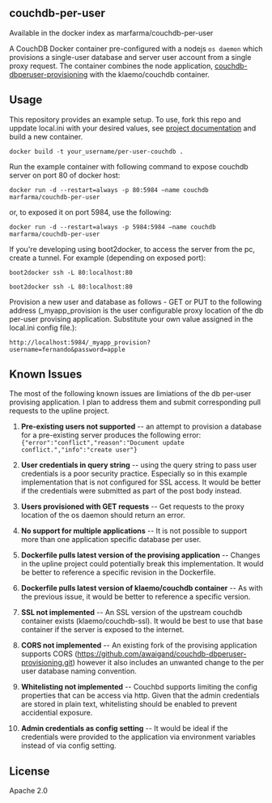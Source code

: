 ## couchdb-per-user

Available in the docker index as marfarma/couchdb-per-user

A CouchDB Docker container pre-configured with a nodejs `os daemon` which provisions a single-user database and server user account from a single proxy request.  The container combines the node application, [couchdb-dbperuser-provisioning](https://github.com/pegli/couchdb-dbperuser-provisioning) with the klaemo/couchdb container.

## Usage

This repository provides an example setup.  To use, fork this repo and uppdate local.ini with your desired values, see [project documentation](https://github.com/pegli/couchdb-dbperuser-provisioning) and build a new container.

    docker build -t your_username/per-user-couchdb .

Run the example container with following command to expose couchdb server on port 80 of docker host:

    docker run -d --restart=always -p 80:5984 –name couchdb marfarma/couchdb-per-user
  
or, to exposed it on port 5984, use the following:
   
    docker run -d --restart=always -p 5984:5984 –name couchdb marfarma/couchdb-per-user
  
If you're developing using boot2docker, to access the server from the pc, create a tunnel.  For example (depending on exposed port):

    boot2docker ssh -L 80:localhost:80
 
    boot2docker ssh -L 80:localhost:80

Provision a new user and database as follows - GET or PUT to the following address (_myapp_provision is the user configurable proxy location of the db per-user provising application.  Substitute your own value assigned in the local.ini config file.):

    http://localhost:5984/_myapp_provision?username=fernando&password=apple


## Known Issues

The most of the following known issues are limiations of the db per-user provising application.  I plan to address them and submit corresponding pull requests to the upline project.

1. **Pre-existing users not supported** -- an attempt to provision a database for a pre-existing server produces the following error: `{"error":"conflict","reason":"Document update conflict.","info":"create user"}`

1. **User credentials in query string** -- using the query string to pass user credentials is a poor security practice.  Especially so in this example implementation that is not configured for SSL access.  It would be better if the credentials were submitted as part of the post body instead.

1. **Users provisioned with GET requests** -- Get requests to the proxy location of the os daemon should return an error.

1. **No support for multiple applications** -- It is not possible to support more than one application specific database per user.

1. **Dockerfile pulls latest version of the provising application** -- Changes in the upline project could potentially break this implementation.  It would be better to reference a specific revision in the Dockerfile.

1. **Dockerfile pulls latest version of klaemo/couchdb container** -- As with the previous issue, it would be better to reference a specific version.

1. **SSL not implemented** -- An SSL version of the upstream couchdb container exists (klaemo/couchdb-ssl).  It would be best to use that base container if the server is exposed to the internet.

1. **CORS not implemented** -- An existing fork of the provising application supports CORS (https://github.com/awaigand/couchdb-dbperuser-provisioning.git) however it also includes an unwanted change to the per user database naming convention.

1. **Whitelisting not implemented** -- Couchbd supports limiting the config properties that can be access via http.  Given that the admin credentials are stored in plain text, whitelisting should be enabled to prevent accidential exposure.  

1. **Admin credentials as config setting** -- It would be ideal if the credentials were provided to the application via environment variables instead of via config setting.

## License

Apache 2.0